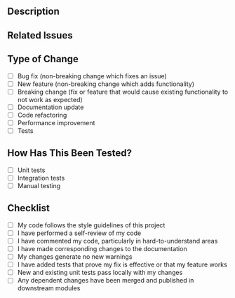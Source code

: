 ## Description
<!-- Provide a brief description of the changes introduced in this PR -->

## Related Issues
<!-- Link to any related issues using the format: Fixes #issue_number -->

## Type of Change
<!-- Check the types of changes this PR introduces -->
- [ ] Bug fix (non-breaking change which fixes an issue)
- [ ] New feature (non-breaking change which adds functionality)
- [ ] Breaking change (fix or feature that would cause existing functionality to not work as expected)
- [ ] Documentation update
- [ ] Code refactoring
- [ ] Performance improvement
- [ ] Tests

## How Has This Been Tested?
<!-- Describe the tests you ran to verify your changes -->
- [ ] Unit tests
- [ ] Integration tests
- [ ] Manual testing

## Checklist
<!-- Check all that apply -->
- [ ] My code follows the style guidelines of this project
- [ ] I have performed a self-review of my code
- [ ] I have commented my code, particularly in hard-to-understand areas
- [ ] I have made corresponding changes to the documentation
- [ ] My changes generate no new warnings
- [ ] I have added tests that prove my fix is effective or that my feature works
- [ ] New and existing unit tests pass locally with my changes
- [ ] Any dependent changes have been merged and published in downstream modules 